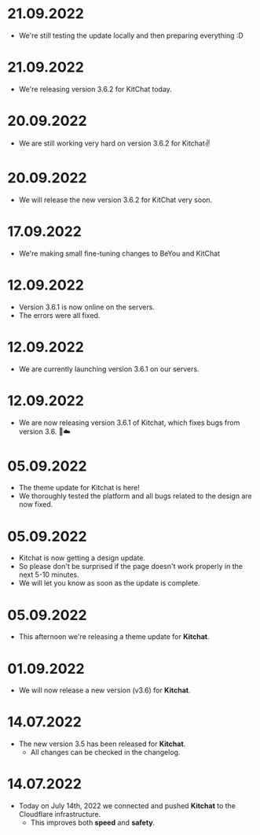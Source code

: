 # 21.09.2022
 - We're still testing the update locally and then preparing everything :D

# 21.09.2022
 - We're releasing version 3.6.2 for KitChat today.

# 20.09.2022
 - We are still working very hard on version 3.6.2 for Kitchat✌️ 

# 20.09.2022
 - We will release the new version 3.6.2 for KitChat very soon.

# 17.09.2022
 - We're making small fine-tuning changes to BeYou and KitChat

# 12.09.2022
 - Version 3.6.1 is now online on the servers.
 - The errors were all fixed.

# 12.09.2022
 - We are currently launching version 3.6.1 on our servers.

# 12.09.2022
 - We are now releasing version 3.6.1 of Kitchat, which fixes bugs from version 3.6. 🚀☁️

# 05.09.2022
 - The theme update for Kitchat is here! 
 - We thoroughly tested the platform and all bugs related to the design are now fixed.

# 05.09.2022
 - Kitchat is now getting a design update. 
 - So please don't be surprised if the page doesn't work properly in the next 5-10 minutes. 
 - We will let you know as soon as the update is complete.

# 05.09.2022
 - This afternoon we're releasing a theme update for **Kitchat**.

# 01.09.2022
 - We will now release a new version (v3.6) for **Kitchat**.

# 14.07.2022
 - The new version 3.5 has been released for **Kitchat**.
    - All changes can be checked in the changelog.

# 14.07.2022
  - Today on July 14th, 2022 we connected and pushed **Kitchat** to the Cloudflare infrastructure.
     - This improves both **speed** and **safety**.
